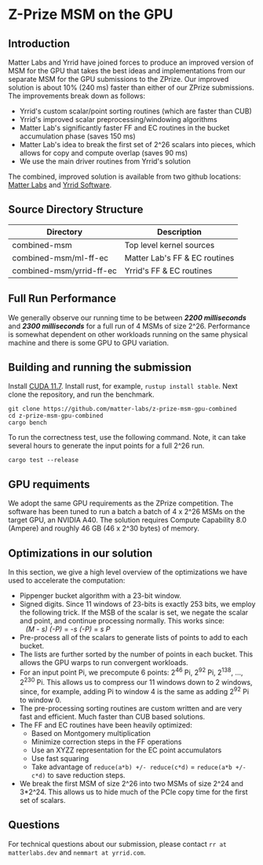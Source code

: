 # Z-Prize MSM on the GPU 

## Introduction

Matter Labs and Yrrid have joined forces to produce an improved version of MSM for the GPU that takes the best ideas
and implementations from our separate MSM for the GPU submissions to the ZPrize.   Our improved solution is about 10% 
(240 ms) faster than either of our ZPrize submissions.   The improvements break down as follows:
- Yrrid's custom scalar/point sorting routines (which are faster than CUB)
- Yrrid's improved scalar preprocessing/windowing algorithms
- Matter Lab's significantly faster FF and EC routines in the bucket accumulation phase (saves 150 ms)
- Matter Lab's idea to break the first set of 2^26 scalars into pieces, which allows for copy and compute overlap (saves 90 ms)
- We use the main driver routines from Yrrid's solution 

The combined, improved solution is available from two github locations: [Matter Labs](https://github.com/matter-labs/z-prize-msm-gpu-combined)
and [Yrrid Software](https://github.com/yrrid/combined-msm-gpu).

## Source Directory Structure

| Directory                 | Description                   |
|---------------------------|-------------------------------|
| combined-msm              | Top level kernel sources      |
| combined-msm/ml-ff-ec     | Matter Lab's FF & EC routines |
| combined-msm/yrrid-ff-ec  | Yrrid's FF & EC routines      |

## Full Run Performance

We generally observe our running time to be between ***2200 milliseconds*** and ***2300 milliseconds*** for a full run
of 4 MSMs of size 2^26. Performance is somewhat dependent on other workloads running on the same physical machine and
there is some GPU to GPU variation.

## Building and running the submission

Install [CUDA 11.7](https://developer.nvidia.com/cuda-downloads). Install rust, for example, `rustup install stable`.
Next clone the repository, and run the benchmark.

```
git clone https://github.com/matter-labs/z-prize-msm-gpu-combined
cd z-prize-msm-gpu-combined
cargo bench
```

To run the correctness test, use the following command. Note, it can take several hours to generate the input points for a full 2^26 run.

```
cargo test --release
```

## GPU requiments

We adopt the same GPU requirements as the ZPrize competition.  The software has been tuned to run a batch a batch of 4 x 2^26 MSMs on the 
target GPU, an NVIDIA A40. The solution requires Compute Capability 8.0 (Ampere) and roughly 46 GB (46 x 2^30 bytes) of memory.

## Optimizations in our solution

In this section, we give a high level overview of the optimizations we have used to accelerate the computation:

- Pippenger bucket algorithm with a 23-bit window.
- Signed digits. Since 11 windows of 23-bits is exactly 253 bits, we employ the following trick. If the MSB of
  the scalar is set, we negate the scalar and point, and continue processing normally. This works since:  
  &nbsp;&nbsp; *(M - s) (-P)* = *-s (-P)* = *s P*
- Pre-process all of the scalars to generate lists of points to add to each bucket.
- The lists are further sorted by the number of points in each bucket. This allows the GPU warps to run convergent workloads.
- For an input point Pi, we precompute 6 points: 2<sup>46</sup> Pi, 2<sup>92</sup> Pi, 2<sup>138</sup>, ..., 2<sup>230</sup> Pi. This allows us to
  compress our 11 windows down to 2 windows, since, for example, adding Pi to window 4 is the same as adding 2<sup>92</sup> Pi to window 0.
- The pre-processing sorting routines are custom written and are very fast and efficient. Much faster than CUB based solutions.
- The FF and EC routines have been heavily optimized:
    - Based on Montgomery multiplication
    - Minimize correction steps in the FF operations
    - Use an XYZZ representation for the EC point accumulators
    - Use fast squaring
    - Take advantage of `reduce(a*b) +/- reduce(c*d)` = `reduce(a*b +/- c*d)` to save reduction steps.
- We break the first MSM of size 2^26 into two MSMs of size 2^24 and 3*2^24. This allows us to hide much of the PCIe copy time for the
  first set of scalars.

## Questions

For technical questions about our submission, please contact `rr at matterlabs.dev` and `nemmart at yrrid.com`.
